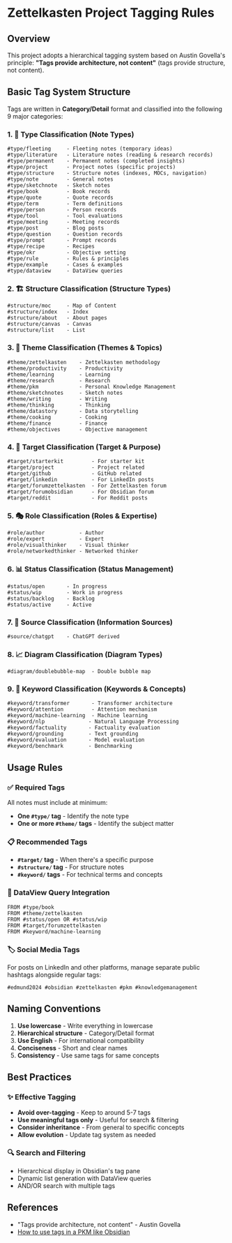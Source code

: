 # Zettelkasten Project Tagging Rules

## Overview

This project adopts a hierarchical tagging system based on Austin Govella's principle: **"Tags provide architecture, not content"** (tags provide structure, not content).

## Basic Tag System Structure

Tags are written in **Category/Detail** format and classified into the following 9 major categories:

### 1. 📝 Type Classification (Note Types)
```
#type/fleeting     - Fleeting notes (temporary ideas)
#type/literature   - Literature notes (reading & research records)
#type/permanent    - Permanent notes (completed insights)
#type/project      - Project notes (specific projects)
#type/structure    - Structure notes (indexes, MOCs, navigation)
#type/note         - General notes
#type/sketchnote   - Sketch notes
#type/book         - Book records
#type/quote        - Quote records
#type/term         - Term definitions
#type/person       - Person records
#type/tool         - Tool evaluations
#type/meeting      - Meeting records
#type/post         - Blog posts
#type/question     - Question records
#type/prompt       - Prompt records
#type/recipe       - Recipes
#type/okr          - Objective setting
#type/rule         - Rules & principles
#type/example      - Cases & examples
#type/dataview     - DataView queries
```

### 2. 🏗️ Structure Classification (Structure Types)
```
#structure/moc     - Map of Content
#structure/index   - Index
#structure/about   - About pages
#structure/canvas  - Canvas
#structure/list    - List
```

### 3. 🎯 Theme Classification (Themes & Topics)
```
#theme/zettelkasten    - Zettelkasten methodology
#theme/productivity    - Productivity
#theme/learning        - Learning
#theme/research        - Research
#theme/pkm             - Personal Knowledge Management
#theme/sketchnotes     - Sketch notes
#theme/writing         - Writing
#theme/thinking        - Thinking
#theme/datastory       - Data storytelling
#theme/cooking         - Cooking
#theme/finance         - Finance
#theme/objectives      - Objective management
```

### 4. 🎯 Target Classification (Target & Purpose)
```
#target/starterkit         - For starter kit
#target/project            - Project related
#target/github             - GitHub related
#target/linkedin           - For LinkedIn posts
#target/forumzettelkasten  - For Zettelkasten forum
#target/forumobsidian      - For Obsidian forum
#target/reddit             - For Reddit posts
```

### 5. 🎭 Role Classification (Roles & Expertise)
```
#role/author           - Author
#role/expert           - Expert
#role/visualthinker    - Visual thinker
#role/networkedthinker - Networked thinker
```

### 6. 📊 Status Classification (Status Management)
```
#status/open       - In progress
#status/wip        - Work in progress
#status/backlog    - Backlog
#status/active     - Active
```

### 7. 📖 Source Classification (Information Sources)
```
#source/chatgpt    - ChatGPT derived
```

### 8. 📈 Diagram Classification (Diagram Types)
```
#diagram/doublebubble-map  - Double bubble map
```

### 9. 🔑 Keyword Classification (Keywords & Concepts)
```
#keyword/transformer       - Transformer architecture
#keyword/attention         - Attention mechanism
#keyword/machine-learning  - Machine learning
#keyword/nlp              - Natural Language Processing
#keyword/factuality       - Factuality evaluation
#keyword/grounding        - Text grounding
#keyword/evaluation       - Model evaluation
#keyword/benchmark        - Benchmarking
```

## Usage Rules

### ✅ Required Tags
All notes must include at minimum:
- **One `#type/` tag** - Identify the note type
- **One or more `#theme/` tags** - Identify the subject matter

### 📋 Recommended Tags
- **`#target/` tag** - When there's a specific purpose
- **`#structure/` tag** - For structure notes
- **`#keyword/` tags** - For technical terms and concepts

### 🔄 DataView Query Integration
```dataview
FROM #type/book
FROM #theme/zettelkasten
FROM #status/open OR #status/wip
FROM #target/forumzettelkasten
FROM #keyword/machine-learning
```

### 🏷️ Social Media Tags
For posts on LinkedIn and other platforms, manage separate public hashtags alongside regular tags:
```
#edmund2024 #obsidian #zettelkasten #pkm #knowledgemanagement
```

## Naming Conventions

1. **Use lowercase** - Write everything in lowercase
2. **Hierarchical structure** - Category/Detail format
3. **Use English** - For international compatibility
4. **Conciseness** - Short and clear names
5. **Consistency** - Use same tags for same concepts

## Best Practices

### ✨ Effective Tagging
- **Avoid over-tagging** - Keep to around 5-7 tags
- **Use meaningful tags only** - Useful for search & filtering
- **Consider inheritance** - From general to specific concepts
- **Allow evolution** - Update tag system as needed

### 🔍 Search and Filtering
- Hierarchical display in Obsidian's tag pane
- Dynamic list generation with DataView queries
- AND/OR search with multiple tags

## References

- "Tags provide architecture, not content" - Austin Govella
- [How to use tags in a PKM like Obsidian](https://austingovella.medium.com/how-to-approach-tags-in-your-pkm-b29c98dc43d3) 